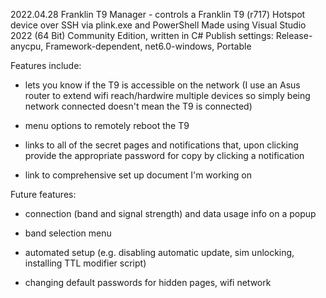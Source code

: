 ﻿2022.04.28 Franklin T9 Manager - controls a Franklin T9 (r717) Hotspot device over SSH via plink.exe and PowerShell
Made using Visual Studio 2022 (64 Bit) Community Edition, written in C#
Publish settings: Release-anycpu, Framework-dependent, net6.0-windows, Portable


Features include:

- lets you know if the T9 is accessible on the network (I use an Asus router to extend wifi reach/hardwire multiple devices so simply being network connected doesn't mean the T9 is connected)

- menu options to remotely reboot the T9

- links to all of the secret pages and notifications that, upon clicking provide the appropriate password for copy by clicking a notification

- link to comprehensive set up document I'm working on

Future features:

- connection (band and signal strength) and data usage info on a popup

- band selection menu

- automated setup (e.g. disabling automatic update, sim unlocking, installing TTL modifier script)

- changing default passwords for hidden pages, wifi network
